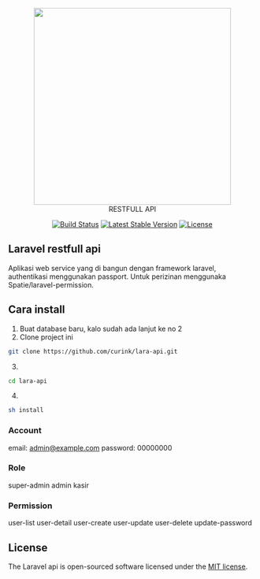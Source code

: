 <p align="center"><a href="https://laravel.com" target="_blank"><img src="https://raw.githubusercontent.com/laravel/art/master/logo-lockup/5%20SVG/2%20CMYK/1%20Full%20Color/laravel-logolockup-cmyk-red.svg" width="400"></a>
<br>RESTFULL API
</p>

<p align="center">
<a href="https://travis-ci.org/laravel/framework"><img src="https://travis-ci.org/laravel/framework.svg" alt="Build Status"></a>
<a href="https://packagist.org/packages/laravel/framework"><img src="https://img.shields.io/packagist/v/laravel/framework" alt="Latest Stable Version"></a>
<a href="https://packagist.org/packages/laravel/framework"><img src="https://img.shields.io/packagist/l/laravel/framework" alt="License"></a>
</p>

## Laravel restfull api

Aplikasi web service yang di bangun dengan framework laravel,
authentikasi menggunakan passport.
Untuk perizinan menggunaka Spatie/laravel-permission.

## Cara install

1. Buat database baru, kalo sudah ada lanjut ke no 2
2. Clone project ini
``` bash
git clone https://github.com/curink/lara-api.git
```
3. 
``` bash
cd lara-api
```
4. 
``` bash
sh install
```


### Account
email: admin@example.com
password: 00000000

### Role
super-admin
admin
kasir

### Permission
user-list
user-detail
user-create
user-update
user-delete
update-password

## License

The Laravel api is open-sourced software licensed under the [MIT license](https://opensource.org/licenses/MIT).
